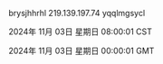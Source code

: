 brysjhhrhl 219.139.197.74 yqqlmgsycl

2024年 11月 03日 星期日 08:00:01 CST

2024年 11月 03日 星期日 00:00:01 GMT
